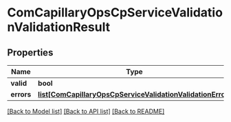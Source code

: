 # ComCapillaryOpsCpServiceValidationValidationResult

## Properties
Name | Type | Description | Notes
------------ | ------------- | ------------- | -------------
**valid** | **bool** |  | [optional] 
**errors** | [**list[ComCapillaryOpsCpServiceValidationValidationError]**](ComCapillaryOpsCpServiceValidationValidationError.md) |  | [optional] 

[[Back to Model list]](../README.md#documentation-for-models) [[Back to API list]](../README.md#documentation-for-api-endpoints) [[Back to README]](../README.md)

